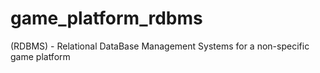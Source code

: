 # game_platform_rdbms
(RDBMS) - Relational DataBase Management Systems for a non-specific game platform
